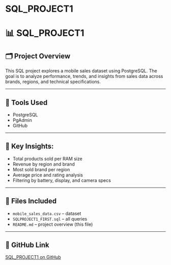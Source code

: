 # SQL_PROJECT1
# 📊 SQL_PROJECT1

## 🗂 Project Overview
This SQL project explores a mobile sales dataset using PostgreSQL. The goal is to analyze performance, trends, and insights from sales data across brands, regions, and technical specifications.

---

## 🔧 Tools Used
- PostgreSQL
- PgAdmin
- GitHub

---

## 📌 Key Insights:
- Total products sold per RAM size
- Revenue by region and brand
- Most sold brand per region
- Average price and rating analysis
- Filtering by battery, display, and camera specs

---

## 📁 Files Included
- `mobile_sales_data.csv` – dataset
- `SQLPROJECT1_FIRST.sql` – all queries
- `README.md` – project overview (this file)

---

## 📎 GitHub Link
[SQL_PROJECT1 on GitHub](https://github.com/abhiram0136/SQL_PROJECT1)
